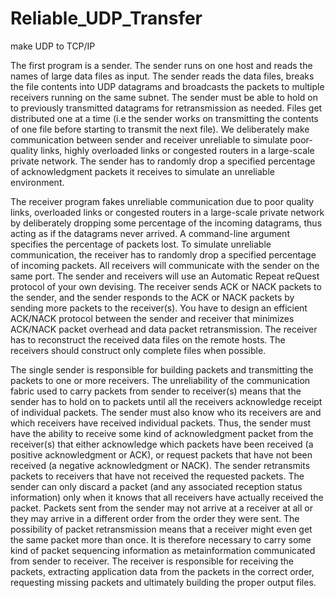 # Reliable_UDP_Transfer
make UDP to TCP/IP


The first program is a sender. The sender runs on one host and reads the names of large data files as
input. The sender reads the data files, breaks the file contents into UDP datagrams and broadcasts
the packets to multiple receivers running on the same subnet. The sender must be able to hold on
to previously transmitted datagrams for retransmission as needed. Files get distributed one at a
time (i.e the sender works on transmitting the contents of one file before starting to transmit the
next file). We deliberately make communication between sender and receiver unreliable to simulate
poor-quality links, highly overloaded links or congested routers in a large-scale private network.
The sender has to randomly drop a specified percentage of acknowledgment packets it receives to
simulate an unreliable environment.

The receiver program fakes unreliable communication due to poor quality links, overloaded links
or congested routers in a large-scale private network by deliberately dropping some percentage of
the incoming datagrams, thus acting as if the datagrams never arrived. A command-line argument
specifies the percentage of packets lost. To simulate unreliable communication, the receiver has
to randomly drop a specified percentage of incoming packets. All receivers will communicate with
the sender on the same port. The sender and receivers will use an Automatic Repeat reQuest
protocol of your own devising. The receiver sends ACK or NACK packets to the sender, and the
sender responds to the ACK or NACK packets by sending more packets to the receiver(s). You
have to design an efficient ACK/NACK protocol between the sender and receiver that minimizes
ACK/NACK packet overhead and data packet retransmission. The receiver has to reconstruct the
received data files on the remote hosts. The receivers should construct only complete files when
possible.


The single sender is responsible for building packets and transmitting the packets to one or more
receivers. The unreliability of the communication fabric used to carry packets from sender to
receiver(s) means that the sender has to hold on to packets until all the receivers acknowledge
receipt of individual packets. The sender must also know who its receivers are and which receivers
have received individual packets. Thus, the sender must have the ability to receive some kind
of acknowledgment packet from the receiver(s) that either acknowledge which packets have been
received (a positive acknowledgment or ACK), or request packets that have not been received (a
negative acknowledgment or NACK). The sender retransmits packets to receivers that have not
received the requested packets. The sender can only discard a packet (and any associated reception
status information) only when it knows that all receivers have actually received the packet.
Packets sent from the sender may not arrive at a receiver at all or they may arrive in a different
order from the order they were sent. The possibility of packet retransmission means that a receiver
might even get the same packet more than once. It is therefore necessary to carry some kind of
packet sequencing information as metainformation communicated from sender to receiver. The
receiver is responsible for receiving the packets, extracting application data from the packets in the
correct order, requesting missing packets and ultimately building the proper output files.
